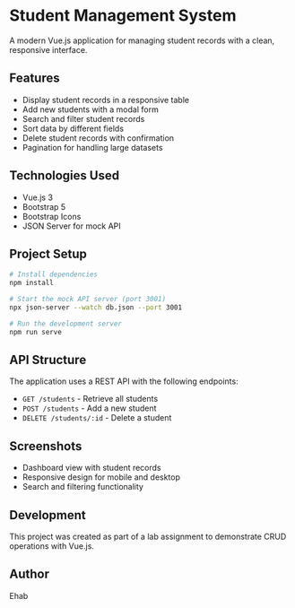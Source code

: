 # Student Management System

A modern Vue.js application for managing student records with a clean, responsive interface.

## Features

- Display student records in a responsive table
- Add new students with a modal form
- Search and filter student records
- Sort data by different fields
- Delete student records with confirmation
- Pagination for handling large datasets

## Technologies Used

- Vue.js 3
- Bootstrap 5
- Bootstrap Icons
- JSON Server for mock API

## Project Setup

```bash
# Install dependencies
npm install

# Start the mock API server (port 3001)
npx json-server --watch db.json --port 3001

# Run the development server
npm run serve
```

## API Structure

The application uses a REST API with the following endpoints:

- `GET /students` - Retrieve all students
- `POST /students` - Add a new student
- `DELETE /students/:id` - Delete a student

## Screenshots

- Dashboard view with student records
- Responsive design for mobile and desktop
- Search and filtering functionality

## Development

This project was created as part of a lab assignment to demonstrate CRUD operations with Vue.js.

## Author

Ehab
